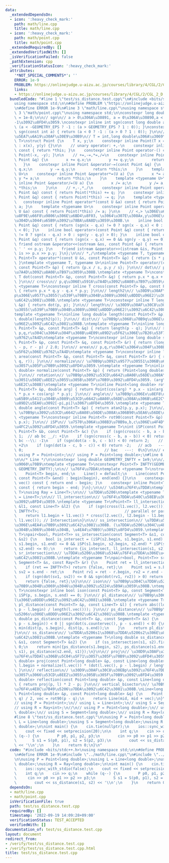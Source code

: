```yaml
---
data:
  _extendedDependsOn:
  - icon: ':heavy_check_mark:'
    path: math/line.cpp
    title: math/line.cpp
  - icon: ':heavy_check_mark:'
    path: math/point.cpp
    title: math/point.cpp
  _extendedRequiredBy: []
  _extendedVerifiedWith: []
  _isVerificationFailed: false
  _pathExtension: cpp
  _verificationStatusIcon: ':heavy_check_mark:'
  attributes:
    '*NOT_SPECIAL_COMMENTS*': ''
    ERROR: 1e-9
    PROBLEM: https://onlinejudge.u-aizu.ac.jp/courses/library/4/CGL/2/CGL_2_D
    links:
    - https://onlinejudge.u-aizu.ac.jp/courses/library/4/CGL/2/CGL_2_D
  bundledCode: "#line 1 \"test/ss_distance.test.cpp\"\n#include <bits/stdc++.h>\n\
    using namespace std;\n\n#define PROBLEM \"https://onlinejudge.u-aizu.ac.jp/courses/library/4/CGL/2/CGL_2_D\"\
    \n#define ERROR 1e-9\n#line 3 \"math/line.cpp\"\nusing namespace std;\n\n#line\
    \ 3 \"math/point.cpp\"\nusing namespace std;\n\nconstexpr long double GEOMETRY_EPS\
    \ = 1e-8;\n\n// sgn\n// a > 0\u306A\u30891, a = 0\u306A\u30890,a < 0\u306A\u3089\
    -1\u3092\u8FD4\u3059.\nconstexpr inline int sgn(const long double a) { return\
    \ (a < -GEOMETRY_EPS ? -1 : (a > GEOMETRY_EPS ? 1 : 0)); }\nconstexpr inline int\
    \ sgn(const int a) { return (a < 0 ? -1 : (a > 0 ? 1 : 0)); }\n\n// 2\u6B21\u5143\
    \u5EA7\u6A19\u30AF\u30E9\u30B9\n// T = int,long double\u306A\u3069\ntemplate <typename\
    \ T>\nstruct Point {\n    T x, y;\n    constexpr inline Point(T x = 0, T y = 0)\
    \ : x(x), y(y) {}\n\n    // unary operator: +,-\n    constexpr inline Point operator+()\
    \ const { return *this; }\n    constexpr inline Point operator-() const { return\
    \ Point(-x, -y); }\n\n    // +=,-=,*=,/=\n    constexpr inline Point &operator+=(const\
    \ Point &q) {\n        x += q.x;\n        y += q.y;\n        return *this;\n \
    \   }\n    constexpr inline Point &operator-=(const Point &q) {\n        x -=\
    \ q.x;\n        y -= q.y;\n        return *this;\n    }\n    template <typename\
    \ U>\n    constexpr inline Point &operator*=(U a) {\n        x *= a;\n       \
    \ y *= a;\n        return *this;\n    }\n    template <typename U>\n    constexpr\
    \ inline Point &operator/=(U a) {\n        x /= a;\n        y /= a;\n        return\
    \ *this;\n    }\n\n    // +,-,*,/\n    constexpr inline Point operator+(const\
    \ Point &q) const { return Point(*this) += q; }\n    constexpr inline Point operator-(const\
    \ Point &q) const { return Point(*this) -= q; }\n    template <typename U>\n \
    \   constexpr inline Point operator*(const U &a) const { return Point(*this) *=\
    \ a; }\n    template <typename U>\n    constexpr inline Point operator/(const\
    \ U &a) const { return Point(*this) /= a; }\n\n    // <,> \u306E\u6BD4\u8F03\u306F\
    \u8F9E\u66F8\u9806\u306E\u6BD4\u8F03, \u3064\u307E\u308Ax,y\u306E\u9806\u306B\u5927\
    \u304D\u3044\u65B9\u3092\u78BA\u8A8D\u3059\u308B.\n    inline bool operator<(const\
    \ Point &q) const { return (sgn(x - q.x) != 0 ? sgn(x - q.x) < 0 : sgn(y - q.y)\
    \ < 0); }\n    inline bool operator>(const Point &q) const { return (sgn(x - q.x)\
    \ != 0 ? sgn(x - q.x) > 0 : sgn(y - q.y) > 0); }\n    inline bool operator==(const\
    \ Point &q) const { return (sgn(x - q.x) == 0 && sgn(y - q.y) == 0); }\n\n   \
    \ friend ostream &operator<<(ostream &os, const Point &p) { return os << p.x <<\
    \ ' ' << p.y; }\n    friend istream &operator>>(istream &is, Point &p) { return\
    \ is >> p.x >> p.y; }\n};\n\n// *,/\ntemplate <typename T, typename U>\ninline\
    \ Point<T> operator*(const U &s, const Point<T> &p) { return {s * p.x, s * p.y};\
    \ }\ntemplate <typename T, typename U>\ninline Point<T> operator/(const U &s,\
    \ const Point<T> &p) { return {p.x / s, p.y / s}; }\n\n// dot\n// p,q\u306E\u5185\
    \u7A4D\u3092\u8A08\u7B97\u3059\u308B.\ntemplate <typename T>\nconstexpr inline\
    \ T dot(const Point<T> &p, const Point<T> &q) { return p.x * q.x + p.y * q.y;\
    \ }\n\n// cross\n// p,q\u306E\u5916\u7A4D\u3092\u8A08\u7B97\u3059\u308B\ntemplate\
    \ <typename T>\nconstexpr inline T cross(const Point<T> &p, const Point<T> &q)\
    \ { return p.x * q.y - q.x * p.y; }\n\n// length2\n// \u30D9\u30AF\u30C8\u30EB\
    p\u306E\u9577\u3055(\u539F\u70B9\u304B\u3089\u306E\u8DDD\u96E2)\u306E2\u4E57\u3092\
    \u6C42\u3081\u308B.\ntemplate <typename T>\nconstexpr inline T length2(const Point<T>\
    \ &p) { return dot(p, p); }\n\n// length\n// \u30D9\u30AF\u30C8\u30EBp\u306E\u9577\
    \u3055(\u539F\u70B9\u304B\u3089\u306E\u8DDD\u96E2)\u3092\u6C42\u3081\u308B.\n\
    template <typename T>\ninline long double length(const Point<T> &p) { return sqrt((long\
    \ double)length2(p)); }\n\n// dist\n// \u70B9p\u3068\u70B9q\u306E\u9593\u306E\u8DDD\
    \u96E2\u3092\u6C42\u3081\u308B.\ntemplate <typename T>\ninline long double dist(const\
    \ Point<T> &p, const Point<T> &q) { return length(p - q); }\n\n// sgn_area\n//\
    \ p,q,r\u304C\u3064\u304F\u308B\u4E09\u89D2\u5F62\u306E\u7B26\u53F7\u4ED8\u304D\
    \u9762\u7A4D\ntemplate <typename T>\nconstexpr inline long double sgn_area(const\
    \ Point<T> &p, const Point<T> &q, const Point<T> &r) { return (long double)cross(q\
    \ - p, r - p) / 2.0; }\n\n// area\n// p,q,r\u304C\u3064\u304F\u308B\u4E09\u89D2\
    \u5F62\u306E\u9762\u7A4D\ntemplate <typename T>\nconstexpr inline long double\
    \ area(const Point<T> &p, const Point<T> &q, const Point<T> &r) { return abs(sgn_area(p,\
    \ q, r)); }\n\n// normalize\n// \u70B9p\u3092\u9577\u30551\u306B\u6B63\u898F\u5316\
    \u3057\u305F\u70B9\u3092\u8FD4\u3059.\ntemplate <typename T>\ninline Point<long\
    \ double> normalize(const Point<T> &p) { return (Point<long double>)p / length(p);\
    \ }\n\n// rotation\n// \u70B9p\u3092\u53CD\u6642\u8A08\u56DE\u308A\u306Barg\u3060\
    \u3051\u56DE\u8EE2\u3055\u305B\u305F\u70B9\u3092\u8FD4\u3059. (arg\u306Frad\u3067\
    \u6E2C\u308B)\ntemplate <typename T>\ninline Point<long double> rotation(const\
    \ Point<T> &p, double arg) { return Point(cos(arg) * p.x - sin(arg) * p.y, sin(arg)\
    \ * p.x + cos(arg) * p.y); }\n\n// angle\n// \u70B9p\u306Ex\u8EF8\u306E\u6B63\u306E\
    \u65B9\u5411\u304B\u3089\u53CD\u6642\u8A08\u56DE\u308A\u306B\u6E2C\u3063\u305F\
    \u89D2\u5EA6\u3092[-pi,pi]\u3067\u8FD4\u3059.\ntemplate <typename T>\ninline long\
    \ double angle(const Point<T> &p) { return atan2(p.y, p.x); }\n\n// rot90\n//\
    \ \u70B9p\u3092\u53CD\u6642\u8A08\u56DE\u308A\u306B90\u5EA6\u56DE\u8EE2\ntemplate\
    \ <typename T>\nconstexpr inline Point<T> rot90(const Point<T> &p) { return Point(-p.y,\
    \ p.x); }\n\n// iSP\n// \u7570\u306A\u308B3\u70B9a,b,c\u306E\u4F4D\u7F6E\u95A2\
    \u4FC2\u3092\u8FD4\u3059.\ntemplate <typename T>\nint iSP(const Point<T> &a, const\
    \ Point<T> &b, const Point<T> &c) {\n    if (sgn(cross(c - b, a - b)) > 0) return\
    \ 1;  // ab bc __/: +1\n    if (sgn(cross(c - b, a - b)) < 0) return -1; // ab\
    \ bc --\\: -1\n    if (sgn(dot(a - b, c - b)) < 0) return 2;    // abc   ---:\
    \ +2\n    if (sgn(dot(a - c, b - c)) < 0) return -2;   // acb   ---: -2\n    return\
    \ 0;                                    // bac   ---:  0\n}\n\n// example:\n//\
    \ using P = Point<int>;\n// using P = Point<long double>;\n#line 6 \"math/line.cpp\"\
    \n\n/* Line */\n\nconstexpr long double GEOMETRY_INFTY = 1e9;\n\n// \u7121\u9650\
    \u9060\u70B9\ntemplate <typename T>\nconstexpr Point<T> INFTY(GEOMETRY_INFTY,\
    \ GEOMETRY_INFTY);\n\n// \u76F4\u7DDA\ntemplate <typename T>\nstruct Line {\n\
    \    Point<T> begin, end;\n    Line() = default;\n    Line(const Point<T> &begin,\
    \ const Point<T> &end) : begin(begin), end(end) {}\n\n    constexpr inline Point<T>\
    \ vec() const { return end - begin; }\n    constexpr inline Point<T> countervec()\
    \ const { return begin - end; }\n};\n\n// \u534A\u76F4\u7DDA\ntemplate <typename\
    \ T>\nusing Ray = Line<T>;\n\n// \u7DDA\u5206\ntemplate <typename T>\nusing Segment\
    \ = Line<T>;\n\n// ll_intersection\n// \u76F4\u7DDA\u540C\u58EB\u306E\u4EA4\u70B9\
    \u3092\u8FD4\u3059.\ntemplate <typename T>\nPoint<T> ll_intersection(const Line<T>\
    \ &l1, const Line<T> &l2) {\n    if (sgn(cross(l1.vec(), l2.vec())) == 0) return\
    \ INFTY<T>;                                      // parallel or partially matched\n\
    \    return l1.begin + l1.vec() * cross(l2.vec(), l2.begin - l1.begin) / cross(l2.vec(),\
    \ l1.vec()); // Intersection\n}\n\n// ss_intersection\n// \u7DDA\u5206\u540C\u58EB\
    \u306E\u4EA4\u70B9\u3092\u6C42\u3081\u308B. (\u7DDA\u5206\u304C\u4EA4\u308F\u308B\
    \u304B\u3069\u3046\u304B, \u4EA4\u70B9)\u3092\u8FD4\u3059.\ntemplate <typename\
    \ T>\npair<bool, Point<T>> ss_intersection(const Segment<T> &s1, const Segment<T>\
    \ &s2) {\n    bool is_intersect = (iSP(s2.begin, s1.begin, s1.end) * iSP(s2.end,\
    \ s1.begin, s1.end) <= 0 && iSP(s1.begin, s2.begin, s2.end) * iSP(s1.end, s2.begin,\
    \ s2.end) <= 0);\n    return {is_intersect, ll_intersection(s1, s2)};\n}\n\n//\
    \ sr_intersection\n// \u7DDA\u5206\u3068\u534A\u76F4\u7DDA\u306E\u4EA4\u70B9\u3092\
    \u6C42\u3081\u308B.\ntemplate <typename T>\npair<bool, Point<T>> sr_intersection(const\
    \ Segment<T> &s, const Ray<T> &r) {\n    Point ret = ll_intersection(s, r);\n\
    \    if (ret == INFTY<T>) return {false, ret};\n    Point sv1 = s.begin - ret,\
    \ sv2 = s.end - ret;\n    Point rv1 = ret - r.begin, rv2 = r.end - r.begin;\n\
    \    if (sgn(dot(sv1, sv2)) <= 0 && sgn(dot(rv1, rv2)) > 0) return {true, ret};\n\
    \    return {false, ret};\n}\n\n// ison\n// \u70B9p\u304C\u7DDA\u5206s\u4E0A\u306E\
    \u70B9\u304B\u3069\u3046\u304B\u3092\u5224\u5B9A\u3059\u308B.\ntemplate <typename\
    \ T>\nconstexpr inline bool ison(const Point<T> &p, const Segment<T> &s) { return\
    \ iSP(p, s.begin, s.end) == 0; }\n\n// pl_distance\n// \u70B9p\u3068\u76F4\u7DDA\
    l\u306E\u8DDD\u96E2\u3092\u6C42\u3081\u308B.\ntemplate <typename T>\nlong double\
    \ pl_distance(const Point<T> &p, const Line<T> &l) { return abs((long double)cross(l.vec(),\
    \ p - l.begin) / length(l.vec())); }\n\n// ps_distance\n// \u70B9p\u3068\u7DDA\
    \u5206s\u306E\u8DDD\u96E2\u3092\u6C42\u3081\u308B.\ntemplate <typename T>\nlong\
    \ double ps_distance(const Point<T> &p, const Segment<T> &s) {\n    if (sgn(dot(s.vec(),\
    \ p - s.begin)) < 0 || sgn(dot(s.countervec(), p - s.end)) < 0) {\n        return\
    \ min(dist(p, s.begin), dist(p, s.end));\n    }\n    return pl_distance(p, s);\n\
    }\n\n// ss_distance\n// \u7DDA\u5206s1\u3068\u7DDA\u5206s2\u306E\u8DDD\u96E2\u3092\
    \u6C42\u3081\u308B.\ntemplate <typename T>\nlong double ss_distance(const Segment<T>\
    \ &s1, const Segment<T> &s2) {\n    if (ss_intersection(s1, s2).first) return\
    \ 0;\n    return min({ps_distance(s1.begin, s2), ps_distance(s1.end, s2), ps_distance(s2.begin,\
    \ s1), ps_distance(s2.end, s1)});\n}\n\n// proj\n// \u30D9\u30AF\u30C8\u30EBp\u3092\
    \u76F4\u7DDAl\u306B\u5C04\u5F71\u3057\u305F\u70B9\u3092\u8FD4\u3059.\nPoint<long\
    \ double> proj(const Point<long double> &p, const Line<long double> &l) { return\
    \ l.begin + normalize(l.vec()) * (dot(l.vec(), p - l.begin) / length(l.vec()));\
    \ }\n\n// reflection\n// \u30D9\u30AF\u30C8\u30EBp\u3092\u76F4\u7DDAl\u306B\u5BFE\
    \u3057\u3066\u53CD\u8EE2\u3055\u305B\u305F\u70B9\u3092\u8FD4\u3059.\nPoint<long\
    \ double> reflection(const Point<long double> &p, const Line<long double> &l)\
    \ { return proj(p, l) * 2 - p; }\n\n// vertical_bisector\n// \u70B9p,q\u306E\u5782\
    \u76F4\u4E8C\u7B49\u5206\u7DDA\u3092\u6C42\u3081\u308B.\nLine<long double> vertical_bisector(const\
    \ Point<long double> &p, const Point<long double> &q) {\n    Point mid = (p +\
    \ q) / 2, vec = rot90(p - q);\n    return Line(mid, mid + vec);\n}\n\n// example:\n\
    // using P = Point<int>;\n// using L = Line<int>;\n// using S = Segment<int>;\n\
    // using R = Ray<int>;\n//\n// using P = Point<long double>;\n// using L = Line<long\
    \ double>;\n// using S = Segment<long double>;\n// using R = Ray<long double>;\n\
    #line 8 \"test/ss_distance.test.cpp\"\n\nusing P = Point<long double>;\nusing\
    \ L = Line<long double>;\nusing S = Segment<long double>;\nusing R = Ray<long\
    \ double>;\n\nint main() {\n    cin.tie(nullptr);\n    ios::sync_with_stdio(false);\n\
    \    cout << fixed << setprecision(20);\n\n    int q;\n    cin >> q;\n    while\
    \ (q--) {\n        P p0, p1, p2, p3;\n        cin >> p0 >> p1 >> p2 >> p3;\n \
    \       S s1 = S(p0, p1), s2 = S(p2, p3);\n        cout << ss_distance(s1, s2)\
    \ << '\\n';\n    }\n    return 0;\n}\n"
  code: "#include <bits/stdc++.h>\nusing namespace std;\n\n#define PROBLEM \"https://onlinejudge.u-aizu.ac.jp/courses/library/4/CGL/2/CGL_2_D\"\
    \n#define ERROR 1e-9\n#include \"../math/line.cpp\"\n#include \"../math/point.cpp\"\
    \n\nusing P = Point<long double>;\nusing L = Line<long double>;\nusing S = Segment<long\
    \ double>;\nusing R = Ray<long double>;\n\nint main() {\n    cin.tie(nullptr);\n\
    \    ios::sync_with_stdio(false);\n    cout << fixed << setprecision(20);\n\n\
    \    int q;\n    cin >> q;\n    while (q--) {\n        P p0, p1, p2, p3;\n   \
    \     cin >> p0 >> p1 >> p2 >> p3;\n        S s1 = S(p0, p1), s2 = S(p2, p3);\n\
    \        cout << ss_distance(s1, s2) << '\\n';\n    }\n    return 0;\n}"
  dependsOn:
  - math/line.cpp
  - math/point.cpp
  isVerificationFile: true
  path: test/ss_distance.test.cpp
  requiredBy: []
  timestamp: '2022-09-19 14:09:28+09:00'
  verificationStatus: TEST_ACCEPTED
  verifiedWith: []
documentation_of: test/ss_distance.test.cpp
layout: document
redirect_from:
- /verify/test/ss_distance.test.cpp
- /verify/test/ss_distance.test.cpp.html
title: test/ss_distance.test.cpp
---
```

